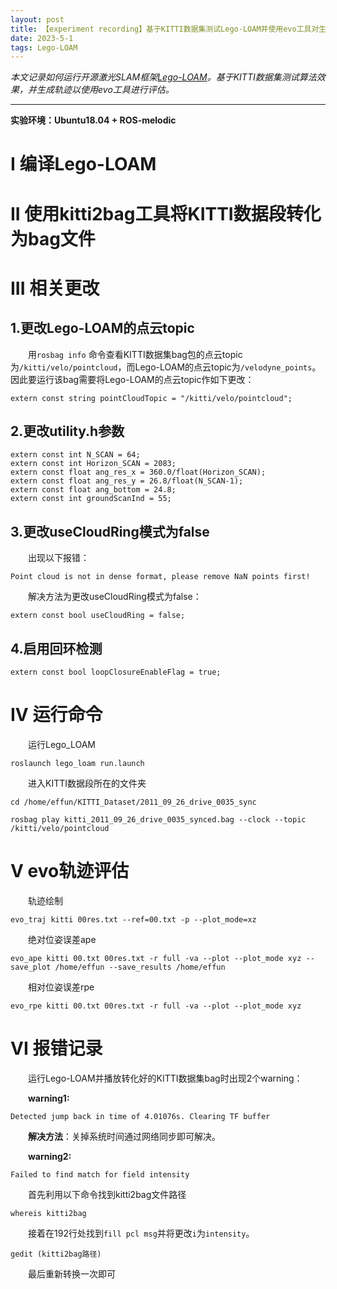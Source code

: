 ```yaml
---
layout: post
title: 【experiment recording】基于KITTI数据集测试Lego-LOAM并使用evo工具对生成的轨迹进行评估
date: 2023-5-1
tags: Lego-LOAM
---
```


*本文记录如何运行开源激光SLAM框架[Lego-LOAM](https://github.com/RobustFieldAutonomyLab/LeGO-LOAM)。基于KITTI数据集测试算法效果，并生成轨迹以使用evo工具进行评估。*

** **

**实验环境：Ubuntu18.04 + ROS-melodic**

# I 编译Lego-LOAM

# II 使用kitti2bag工具将KITTI数据段转化为bag文件

# III 相关更改

## 1.更改Lego-LOAM的点云topic
&emsp;&emsp;用`rosbag info` 命令查看KITTI数据集bag包的点云topic为`/kitti/velo/pointcloud`，而Lego-LOAM的点云topic为`/velodyne_points`。因此要运行该bag需要将Lego-LOAM的点云topic作如下更改：
```
extern const string pointCloudTopic = "/kitti/velo/pointcloud";
```

## 2.更改utility.h参数
```
extern const int N_SCAN = 64;
extern const int Horizon_SCAN = 2083;
extern const float ang_res_x = 360.0/float(Horizon_SCAN);
extern const float ang_res_y = 26.8/float(N_SCAN-1);
extern const float ang_bottom = 24.8;
extern const int groundScanInd = 55;
```
## 3.更改useCloudRing模式为false

&emsp;&emsp;出现以下报错：
```
Point cloud is not in dense format, please remove NaN points first!
```
&emsp;&emsp;解决方法为更改useCloudRing模式为false：
```
extern const bool useCloudRing = false;
```

## 4.启用回环检测
```
extern const bool loopClosureEnableFlag = true;
```

# IV 运行命令

&emsp;&emsp;运行Lego_LOAM
```
roslaunch lego_loam run.launch
```

&emsp;&emsp;进入KITTI数据段所在的文件夹
```
cd /home/effun/KITTI_Dataset/2011_09_26_drive_0035_sync
```

```
rosbag play kitti_2011_09_26_drive_0035_synced.bag --clock --topic /kitti/velo/pointcloud
```

# V evo轨迹评估

&emsp;&emsp;轨迹绘制
```
evo_traj kitti 00res.txt --ref=00.txt -p --plot_mode=xz
```

&emsp;&emsp;绝对位姿误差ape
```
evo_ape kitti 00.txt 00res.txt -r full -va --plot --plot_mode xyz --save_plot /home/effun --save_results /home/effun
```

&emsp;&emsp;相对位姿误差rpe
```
evo_rpe kitti 00.txt 00res.txt -r full -va --plot --plot_mode xyz
```

# VI 报错记录

&emsp;&emsp;运行Lego-LOAM并播放转化好的KITTI数据集bag时出现2个warning：

&emsp;&emsp;**warning1:**
```
Detected jump back in time of 4.01076s. Clearing TF buffer
```
&emsp;&emsp;**解决方法**：关掉系统时间通过网络同步即可解决。

&emsp;&emsp;**warning2:**

```
Failed to find match for field intensity
```

&emsp;&emsp;首先利用以下命令找到kitti2bag文件路径
```
whereis kitti2bag
```

&emsp;&emsp;接着在192行处找到`fill pcl msg`并将更改`i`为`intensity`。
```
gedit (kitti2bag路径)
```
&emsp;&emsp;最后重新转换一次即可
